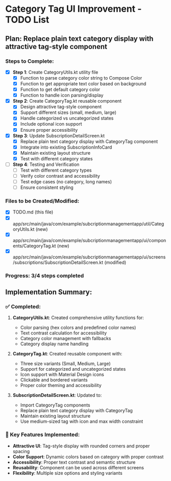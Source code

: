 # Category Tag UI Improvement - TODO List

## Plan: Replace plain text category display with attractive tag-style component

### Steps to Complete:

- [x] **Step 1**: Create CategoryUtils.kt utility file
  - [x] Function to parse category color string to Compose Color
  - [x] Function to get appropriate text color based on background
  - [x] Function to get default category color
  - [x] Function to handle icon parsing/display

- [x] **Step 2**: Create CategoryTag.kt reusable component
  - [x] Design attractive tag-style component
  - [x] Support different sizes (small, medium, large)
  - [x] Handle categorized vs uncategorized states
  - [x] Include optional icon support
  - [x] Ensure proper accessibility

- [x] **Step 3**: Update SubscriptionDetailScreen.kt
  - [x] Replace plain text category display with CategoryTag component
  - [x] Integrate into existing SubscriptionInfoCard
  - [x] Maintain existing layout structure
  - [x] Test with different category states

- [ ] **Step 4**: Testing and Verification
  - [ ] Test with different category types
  - [ ] Verify color contrast and accessibility
  - [ ] Test edge cases (no category, long names)
  - [ ] Ensure consistent styling

### Files to be Created/Modified:
- [x] TODO.md (this file)
- [x] app/src/main/java/com/example/subcriptionmanagementapp/util/CategoryUtils.kt (new)
- [x] app/src/main/java/com/example/subcriptionmanagementapp/ui/components/CategoryTag.kt (new)
- [x] app/src/main/java/com/example/subcriptionmanagementapp/ui/screens/subscriptions/SubscriptionDetailScreen.kt (modified)

### Progress: 3/4 steps completed

## Implementation Summary:

### ✅ Completed:
1. **CategoryUtils.kt**: Created comprehensive utility functions for:
   - Color parsing (hex colors and predefined color names)
   - Text contrast calculation for accessibility
   - Category color management with fallbacks
   - Category display name handling

2. **CategoryTag.kt**: Created reusable component with:
   - Three size variants (Small, Medium, Large)
   - Support for categorized and uncategorized states
   - Icon support with Material Design icons
   - Clickable and bordered variants
   - Proper color theming and accessibility

3. **SubscriptionDetailScreen.kt**: Updated to:
   - Import CategoryTag components
   - Replace plain text category display with CategoryTag
   - Maintain existing layout structure
   - Use medium-sized tag with icon and max width constraint

### 🎯 Key Features Implemented:
- **Attractive UI**: Tag-style display with rounded corners and proper spacing
- **Color Support**: Dynamic colors based on category with proper contrast
- **Accessibility**: Proper text contrast and semantic structure
- **Reusability**: Component can be used across different screens
- **Flexibility**: Multiple size options and styling variants
